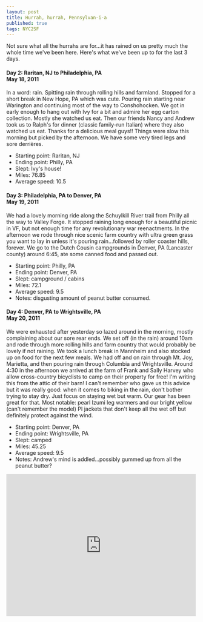 ```yaml
---
layout: post
title: Hurrah, hurrah, Pennsylvan-i-a
published: true
tags: NYC2SF
---
```

Not sure what all the hurrahs are for...it has rained on us pretty much the
whole time we've been here. Here's what we've been up to for the last 3 days.

#### Day 2: Raritan, NJ to Philadelphia, PA<br/>May 18, 2011

In a word: rain. Spitting rain through rolling hills and farmland. Stopped for
a short break in New Hope, PA which was cute. Pouring rain starting near
Warington and continuing most of the way to Conshohocken.  We got in early
enough to hang out with Ivy for a bit and admire her egg carton collection.
Mostly she watched us eat. Then our friends Nancy and Andrew took us to Ralph's
for dinner (classic family-run Italian) where they also watched us eat. Thanks
for a delicious meal guys!!  Things were slow this morning but picked by the
afternoon. We have some very tired legs and sore derrières.

* Starting point: Raritan, NJ
* Ending point: Philly, PA
* Slept: Ivy's house!
* Miles: 76.85
* Average speed: 10.5


#### Day 3: Philadelphia, PA to Denver, PA<br/>May 19, 2011

We had a lovely morning ride along the Schuylkill River trail from Philly all
the way to Valley Forge. It stopped raining long enough for a beautiful picnic
in VF, but not enough time for any revolutionary war reenactments. In the
afternoon we rode through nice scenic farm country with ultra green grass you
want to lay in unless it's pouring rain...followed by roller coaster hills,
forever.  We go to the Dutch Cousin campgrounds in Denver, PA (Lancaster
county) around 6:45, ate some canned food and passed out.

* Starting point: Philly, PA
* Ending point: Denver, PA
* Slept: campground / cabins
* Miles: 72.1
* Average speed: 9.5
* Notes: disgusting amount of peanut butter consumed.


#### Day 4: Denver, PA to Wrightsville, PA<br/>May 20, 2011

We were exhausted after yesterday so lazed around in the morning, mostly
complaining about our sore rear ends. We set off (in the rain) around 10am and
rode through more rolling hills and farm country that would probably be lovely
if not raining. We took a lunch break in Mannheim and also stocked up on food
for the next few meals.  We had off and on rain through Mt. Joy, Marietta, and
then pouring rain through Columbia and Wrightsville.  Around 4:30 in the
afternoon we arrived at the farm of Frank and Sally Harvey who allow
cross-country bicyclists to camp on their property for free! I'm writing this
from the attic of their barn!   I can't remember who gave us this advice but it
was really good: when it comes to biking in the rain, don't bother trying to
stay dry. Just focus on staying wet but warm. Our gear has been great for that.
Most notable: pearl Izumi leg warmers and our bright yellow (can't remember the
model) PI jackets that don't keep all the wet off but definitely protect
against the wind.

* Starting point: Denver, PA
* Ending point: Wrightsville, PA
* Slept: camped
* Miles: 45.25
* Average speed: 9.5
* Notes: Andrew's mind is addled...possibly gummed up from all the peanut butter?


<iframe src="https://www.flickr.com/photos/123683527@N06/13921380076/in/set-72157644167280934/player/" width="500" height="375" frameborder="0" allowfullscreen webkitallowfullscreen mozallowfullscreen oallowfullscreen msallowfullscreen></iframe>
